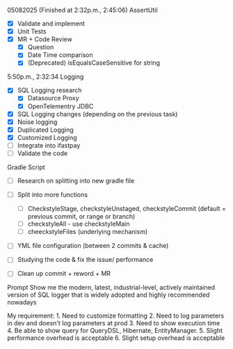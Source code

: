 05082025
(Finished at 2:32p.m., 2:45:06) AssertUtil
- [x] Validate and implement
- [x] Unit Tests
- [x] MR + Code Review
    - [x] Question
    - [x] Date Time comparison
    - [x] (Deprecated) isEqualsCaseSensitive for string

5:50p.m., 2:32:34
Logging
- [x] SQL Logging research
    - [x] Datasource Proxy
    - [x] OpenTelementry JDBC
- [x] SQL Logging changes (depending on the previous task)
- [x] Noise logging
- [x] Duplicated Logging
- [x] Customized Logging
- [ ] Integrate into ifastpay
- [ ] Validate the code

Gradle Script
- [ ] Research on splitting into new gradle file
- [ ] Split into more functions
    - [ ] CheckstyleStage, checkstyleUnstaged, checkstyleCommit (default = previous commit, or range or branch)
    - [ ] checkstyleAll - use checkstyleMain
    - [ ] cheeckstyleFiles (underlying mechanism)
- [ ] YML file configuration (between 2 commits & cache)
- [ ] Studying the code & fix the issue/ performance
- [ ] Clean up commit + reword + MR


Prompt
Show me the modern, latest, industrial-level, actively maintained version of SQL logger that is widely adopted and highly recommended nowadays

My requirement: 1. Need to customize formatting 2. Need to log parameters in dev and doesn't log parameters at prod 3. Need to show execution time 4. Be able to show query for QueryDSL, Hibernate, EntityManager. 5. Slight performance overhead is acceptable 6. Slight setup overhead is acceptable


